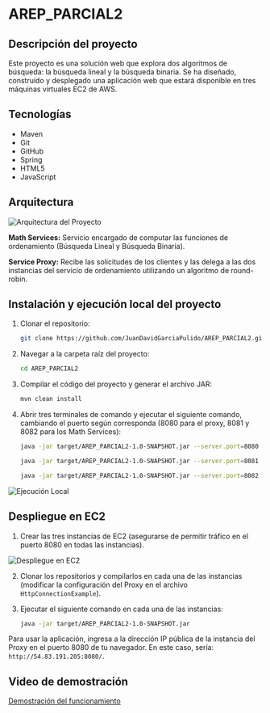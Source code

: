 # AREP_PARCIAL2

## Descripción del proyecto
Este proyecto es una solución web que explora dos algoritmos de búsqueda: la búsqueda lineal y la búsqueda binaria. Se ha diseñado, construido y desplegado una aplicación web que estará disponible en tres máquinas virtuales EC2 de AWS.

## Tecnologías
- Maven
- Git
- GitHub
- Spring
- HTML5
- JavaScript

## Arquitectura

![Arquitectura del Proyecto](https://github.com/user-attachments/assets/222b6f30-e470-48aa-89d6-2db77b15ee2f)

**Math Services:** Servicio encargado de computar las funciones de ordenamiento (Búsqueda Lineal y Búsqueda Binaria).

**Service Proxy:** Recibe las solicitudes de los clientes y las delega a las dos instancias del servicio de ordenamiento utilizando un algoritmo de round-robin.

## Instalación y ejecución local del proyecto

1. Clonar el repositorio:
   ```bash
   git clone https://github.com/JuanDavidGarciaPulido/AREP_PARCIAL2.git
   ```

2. Navegar a la carpeta raíz del proyecto:
   ```bash
   cd AREP_PARCIAL2
   ```

3. Compilar el código del proyecto y generar el archivo JAR:
   ```bash
   mvn clean install
   ```

4. Abrir tres terminales de comando y ejecutar el siguiente comando, cambiando el puerto según corresponda (8080 para el proxy, 8081 y 8082 para los Math Services):
   ```bash
   java -jar target/AREP_PARCIAL2-1.0-SNAPSHOT.jar --server.port=8080
   ```
   ```bash
   java -jar target/AREP_PARCIAL2-1.0-SNAPSHOT.jar --server.port=8081
   ```
   ```bash
   java -jar target/AREP_PARCIAL2-1.0-SNAPSHOT.jar --server.port=8082
   ```

![Ejecución Local](https://github.com/user-attachments/assets/27b0ff8a-582a-45d6-9a5c-268a8fff258a)

## Despliegue en EC2

1. Crear las tres instancias de EC2 (asegurarse de permitir tráfico en el puerto 8080 en todas las instancias).

![Despliegue en EC2](https://github.com/user-attachments/assets/9fb3aa29-7a46-4c47-87f0-d6ea6411a5ba)

2. Clonar los repositorios y compilarlos en cada una de las instancias (modificar la configuración del Proxy en el archivo `HttpConnectionExample`).

3. Ejecutar el siguiente comando en cada una de las instancias:
   ```bash
   java -jar target/AREP_PARCIAL2-1.0-SNAPSHOT.jar
   ```

Para usar la aplicación, ingresa a la dirección IP pública de la instancia del Proxy en el puerto 8080 de tu navegador. En este caso, sería: `http://54.83.191.205:8080/`.

## Video de demostración

[Demostración del funcionamiento](https://github.com/user-attachments/assets/a31fd176-d997-493c-9d2d-b8fc3b40e46c)

